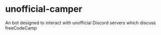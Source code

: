 # unofficial-camper
An bot designed to interact with unofficial Discord servers which discuss freeCodeCamp
